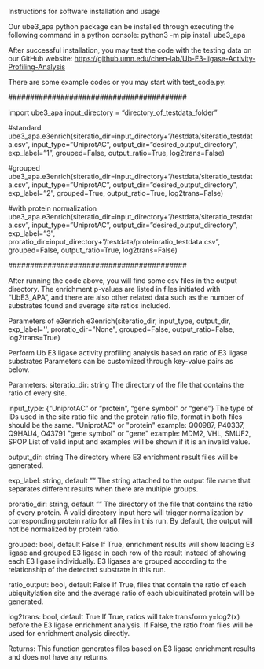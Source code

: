 Instructions for software installation and usage

Our ube3_apa python package can be installed through executing the following command in a python console: python3 -m pip install ube3_apa

After successful installation, you may test the code with the testing data on our GitHub website: https://github.umn.edu/chen-lab/Ub-E3-ligase-Activity-Profiling-Analysis

There are some example codes or you may start with test_code.py:

#########################################

import ube3_apa
input_directory = “directory_of_testdata_folder”

#standard
ube3_apa.e3enrich(siteratio_dir=input_directory+”/testdata/siteratio_testdata.csv”, input_type=”UniprotAC”, output_dir=”desired_output_directory”, exp_label=”1”, grouped=False, output_ratio=True, log2trans=False)	

#grouped
ube3_apa.e3enrich(siteratio_dir=input_directory+”/testdata/siteratio_testdata.csv”, input_type=”UniprotAC”, output_dir=”desired_output_directory”, exp_label=”2”, grouped=True, output_ratio=True, log2trans=False)	

#with protein normalization
ube3_apa.e3enrich(siteratio_dir=input_directory+”/testdata/siteratio_testdata.csv”, input_type=”UniprotAC”, output_dir=”desired_output_directory”, exp_label=”3”, proratio_dir=input_directory+”/testdata/proteinratio_testdata.csv”, grouped=False, output_ratio=True, log2trans=False)	

#########################################

After running the code above, you will find some csv files in the output directory. The enrichment p-values are listed in files initiated with “UbE3_APA”, and there are also other related data such as the number of substrates found and average site ratios included.




Parameters of e3enrich 
e3enrich(siteratio_dir, input_type, output_dir, exp_label='', proratio_dir="None", grouped=False, output_ratio=False, log2trans=True) 

Perform Ub E3 ligase activity profiling analysis based on ratio of E3 ligase substrates
Parameters can be customized through key-value pairs as below.

Parameters:
siteratio_dir: string
The directory of the file that contains the ratio of every site.

input_type: {“UniprotAC” or “protein”, “gene symbol” or “gene”}
The type of IDs used in the site ratio file and the protein ratio file, format in both files should be the same. 
 "UniprotAC" or "protein"   example: Q00987, P40337, Q9HAU4, O43791
 "gene symbol" or "gene"   example: MDM2, VHL, SMUF2, SPOP
List of valid input and examples will be shown if it is an invalid value.

output_dir: string
The directory where E3 enrichment result files will be generated.

exp_label: string, default ””
The string attached to the output file name that separates different results when there are multiple groups. 

proratio_dir: string, default ””
The directory of the file that contains the ratio of every protein. A valid directory input here will trigger normalization by corresponding protein ratio for all files in this run. By default, the output will not be normalized by protein ratio.

grouped: bool, default False
If True, enrichment results will show leading E3 ligase and grouped E3 ligase in each row of the result instead of showing each E3 ligase individually. E3 ligases are grouped according to the relationship of the detected substrate in this run.

ratio_output: bool, default False
If True, files that contain the ratio of each ubiquitylation site and the average ratio of each ubiquitinated protein will be generated. 

log2trans: bool, default True
If True, ratios will take transform y=log2(x) before the E3 ligase enrichment analysis. If False, the ratio from files will be used for enrichment analysis directly. 
 
Returns:
This function generates files based on E3 ligase enrichment results and does not have any returns.
